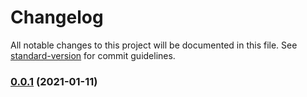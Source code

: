 # Changelog

All notable changes to this project will be documented in this file. See [standard-version](https://github.com/conventional-changelog/standard-version) for commit guidelines.

### [0.0.1](https://github.com/sexyHuang/algorithms-demo/compare/v1.0.1...v0.0.1) (2021-01-11)
